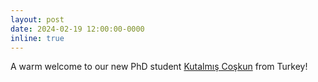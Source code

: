 ```yaml
---
layout: post
date: 2024-02-19 12:00:00-0000
inline: true
---
```


A warm welcome to our new PhD student [Kutalmış Coşkun](/people/team/kutalmis-coskun) from Turkey!
